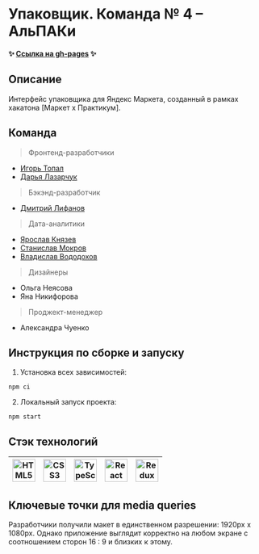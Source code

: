 # Упаковщик. Команда № 4 – АльПАКи
**✨ [Ссылка на gh-pages](https://dashalalala24.github.io/parcel-packer/#/) ✨**



## Описание

Интерфейс упаковщика для Яндекс Маркета, созданный в рамках хакатона [Маркет х Практикум].


## Команда

 > Фронтенд-разработчики
* [Игорь Топал](https://github.com/t0pall) 
* [Дарья Лазарчук](https://github.com/dashalalala24) 


 > Бэкэнд-разработчик  
* [Дмитрий Лифанов](https://github.com/Dimalright)

 > Дата-аналитики  
* [Ярослав Князев](https://github.com/Yaroslav-Kn)
* [Станислав Мокров](https://github.com/GreyGreyWolf)
* [Владислав Вододохов](https://github.com/uladzislau21) 


 > Дизайнеры  
* Ольга Неясова  
* Яна Никифорова  


 > Проджект-менеджер   
* Александра Чуенко 

## Инструкция по сборке и запуску
1. Установка всех зависимостей:
```
npm ci
```
2. Локальный запуск проекта:
```
npm start
```
## Стэк технологий

<a href="https://html.spec.whatwg.org/multipage/" target="_blank" rel="noreferrer"><img width="45" height="45" alt="HTML5" src="https://cdn.jsdelivr.net/gh/devicons/devicon/icons/html5/html5-plain.svg" /></a> | <a href="https://www.w3schools.com/css/" target="_blank" rel="noreferrer"><img width="45" height="45" alt="CSS3" src="https://cdn.jsdelivr.net/gh/devicons/devicon/icons/css3/css3-plain.svg" /></a> | <a href="https://www.typescriptlang.org/" target="_blank" rel="noreferrer"><img width="45" height="45" alt="TypeScript" src="https://cdn.jsdelivr.net/gh/devicons/devicon/icons/typescript/typescript-plain.svg" /></a> | <a href="https://react.dev/" target="_blank" rel="noreferrer"><img width="45" height="45" alt="React" src="https://cdn.jsdelivr.net/gh/devicons/devicon/icons/react/react-original.svg" /></a> | <a href="https://redux-toolkit.js.org/" target="_blank" rel="noreferrer"><img width="45" height="45" alt="Redux Toolkit" src="https://cdn.jsdelivr.net/gh/devicons/devicon/icons/redux/redux-original.svg" /></a>
| --- | --- | --- | --- | --- |

## Ключевые точки для media queries

Разработчики получили макет в единственном разрешении: 1920px x 1080px. Однако приложение выглядит корректно на любом экране с соотношением сторон 16 : 9 и близких к этому.
